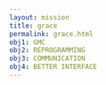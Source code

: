 ```yaml
---
layout: mission
title: grace
permalink: grace.html
obj1: GMC
obj2: REPROGRAMMING
obj3: COMMUNICATION
obj4: BETTER INTERFACE
---
```

